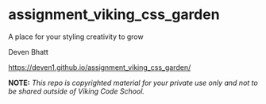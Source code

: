 assignment_viking_css_garden
============================

A place for your styling creativity to grow

Deven Bhatt

https://deven1.github.io/assignment_viking_css_garden/

**NOTE:** *This repo is copyrighted material for your private use only and not to be shared outside of Viking Code School.*
